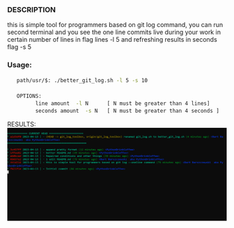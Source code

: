 ### DESCRIPTION



this is simple tool for programmers based on git log command, 
you can run second terminal and you see the one line commits
live during your work in certain number of lines in flag 
lines -l 5 and refreshing results in seconds flag -s 5


### Usage:

```bash
   path/usr/$: ./better_git_log.sh -l 5 -s 10
```

#### 
```bash
   OPTIONS:
         line amount  -l N      [ N must be greater than 4 lines]
         seconds amount  -s N   [ N must be greater than 4 seconds ]
```

RESULTS:
![img](https://github.com/PythonDrinkCoffee/git_toolbox/blob/git_log_toolbox/imgs/better_git_log.png)
